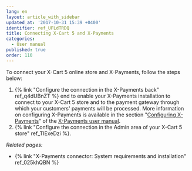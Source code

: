 ```yaml
---
lang: en
layout: article_with_sidebar
updated_at: '2017-10-31 15:39 +0400'
identifier: ref_UFLdTRDQ
title: Connecting X-Cart 5 and X-Payments
categories:
  - User manual
published: true
order: 110
---
```

To connect your X-Cart 5 online store and X-Payments, follow the steps below:

1.  {% link "Configure the connection in the X-Payments back" ref_q4dUBnZT %} end to enable your X-Payments installation to connect to your X-Cart 5 store and to the payment gateway through which your customers' payments will be processed. More information on configuring X-Payments is available in the section "[Configuring X-Payments](http://www.x-payments.com/help1/X-Payments:User_manual#ConfiguringXPayments "X-Payments:User manual")" of the [X-Payments user manual](http://www.x-payments.com/help1/X-Payments:User_manual "X-Payments:User manual").
2.   {% link "Configure the connection in the Admin area of your X-Cart 5 store" ref_TIExeDzi %}.

_Related pages:_

*   {% link "X-Payments connector: System requirements and installation" ref_025khQBN %}
